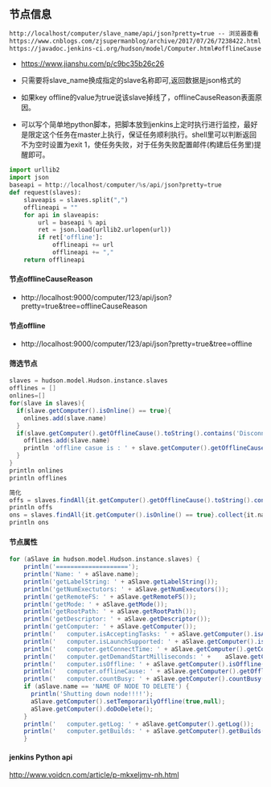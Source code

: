 ##  节点信息

```html
http://localhost/computer/slave_name/api/json?pretty=true -- 浏览器查看
https://www.cnblogs.com/zjsupermanblog/archive/2017/07/26/7238422.html -- API 比较详细
https://javadoc.jenkins-ci.org/hudson/model/Computer.html#offlineCause -- 官方文档，详细
```

* https://www.jianshu.com/p/c9bc35b26c26

* 只需要将slave_name换成指定的slave名称即可,返回数据是json格式的

* 如果key offline的value为true说该slave掉线了，offlineCauseReason表面原因。

* 可以写个简单地python脚本，把脚本放到jenkins上定时执行进行监控，最好是限定这个任务在master上执行，保证任务顺利执行。shell里可以判断返回不为空时设置为exit 1，使任务失败，对于任务失败配置邮件(构建后任务里)提醒即可。

```python
import urllib2
import json
baseapi = http://localhost/computer/%s/api/json?pretty=true
def request(slaves):
    slaveapis = slaves.split(",")
    offlineapi = ""
    for api in slaveapis:
        url = baseapi % api
        ret = json.load(urllib2.urlopen(url))
        if ret['offline']:
            offlineapi += url
            offlineapi += ","
    return offlineapi
```



#### 节点offlineCauseReason

* http://localhost:9000/computer/123/api/json?pretty=true&tree=offlineCauseReason

#### 节点offline

* http://localhost:9000/computer/123/api/json?pretty=true&tree=offline

#### 筛选节点

```groovy
slaves = hudson.model.Hudson.instance.slaves
offlines = []
onlines=[]
for(slave in slaves){
  if(slave.getComputer().isOnline() == true){
    onlines.add(slave.name)
  }
  if(slave.getComputer().getOfflineCause().toString().contains('Disconnected by')){
  	offlines.add(slave.name)
    println 'offline casue is : ' + slave.getComputer().getOfflineCause()
  }
}
println onlines
println offlines

简化
offs = slaves.findAll{it.getComputer().getOfflineCause().toString().contains('Disconnected by')}.collect{[it.name,it.getComputer().getOfflineCause().toString()]}
println offs
ons = slaves.findAll{it.getComputer().isOnline() == true}.collect{it.name}
println ons
```

#### 节点属性

```groovy
for (aSlave in hudson.model.Hudson.instance.slaves) {
	println('====================');
	println('Name: ' + aSlave.name);
	println('getLabelString: ' + aSlave.getLabelString());
	println('getNumExectutors: ' + aSlave.getNumExecutors());
	println('getRemoteFS: ' + aSlave.getRemoteFS());
	println('getMode: ' + aSlave.getMode());
	println('getRootPath: ' + aSlave.getRootPath());
	println('getDescriptor: ' + aSlave.getDescriptor());
	println('getComputer: ' + aSlave.getComputer());
	println('	computer.isAcceptingTasks: ' + aSlave.getComputer().isAcceptingTasks());
	println('	computer.isLaunchSupported: ' + aSlave.getComputer().isLaunchSupported());
	println('	computer.getConnectTime: ' + aSlave.getComputer().getConnectTime());
	println('	computer.getDemandStartMilliseconds: ' + 	aSlave.getComputer().getDemandStartMilliseconds());
	println('	computer.isOffline: ' + aSlave.getComputer().isOffline());
	println('	computer.offlineCause: ' + aSlave.getComputer().getOfflineCause());
	println('	computer.countBusy: ' + aSlave.getComputer().countBusy());
	if (aSlave.name == 'NAME OF NODE TO DELETE') {
	  println('Shutting down node!!!!');
	  aSlave.getComputer().setTemporarilyOffline(true,null);
	  aSlave.getComputer().doDoDelete();
	}
	println('	computer.getLog: ' + aSlave.getComputer().getLog());
	println('	computer.getBuilds: ' + aSlave.getComputer().getBuilds());
	}
```



#### jenkins Python api

http://www.voidcn.com/article/p-mkxeljmv-nh.html